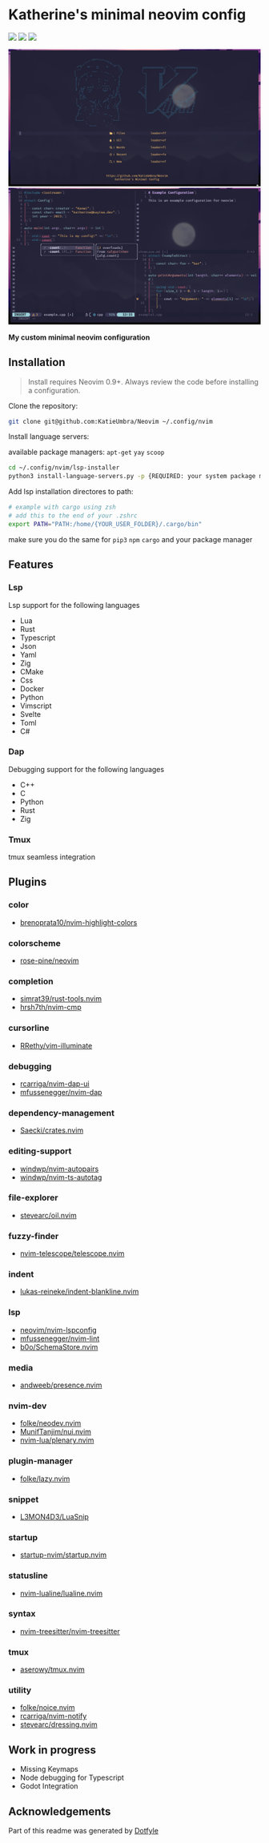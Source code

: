 # Katherine's minimal neovim config

<a href="https://dotfyle.com/KatieUmbra/neovim"><img src="https://dotfyle.com/KatieUmbra/neovim/badges/plugins?style=for-the-badge" /></a>
<a href="https://dotfyle.com/KatieUmbra/neovim"><img src="https://dotfyle.com/KatieUmbra/neovim/badges/leaderkey?style=for-the-badge" /></a>
<a href="https://dotfyle.com/KatieUmbra/neovim"><img src="https://dotfyle.com/KatieUmbra/neovim/badges/plugin-manager?style=for-the-badge" /></a>

![intro](https://github.com/KatieUmbra/Neovim/blob/main/intro.png?raw=true)
![showcase](https://github.com/KatieUmbra/Neovim/blob/main/showcase.png?raw=true)

**My custom minimal neovim configuration**

## Installation
> Install requires Neovim 0.9+. Always review the code before installing a configuration.

Clone the repository:

```sh
git clone git@github.com:KatieUmbra/Neovim ~/.config/nvim
```

Install language servers:

available package managers: `apt-get` `yay` `scoop`
```sh
cd ~/.config/nvim/lsp-installer
python3 install-language-servers.py -p {REQUIRED: your system package manager, eg: yay, scoop, etc..}
```

Add lsp installation directores to path:

```sh
# example with cargo using zsh
# add this to the end of your .zshrc
export PATH="PATH:/home/{YOUR_USER_FOLDER}/.cargo/bin"
```

make sure you do the same for `pip3` `npm` `cargo` and your package manager

## Features

### Lsp

Lsp support for the following languages

- Lua
- Rust
- Typescript
- Json
- Yaml
- Zig
- CMake
- Css
- Docker
- Python
- Vimscript
- Svelte
- Toml
- C#

### Dap

Debugging support for the following languages

- C++
- C
- Python
- Rust
- Zig

### Tmux

tmux seamless integration

## Plugins

### color

+ [brenoprata10/nvim-highlight-colors](https://dotfyle.com/plugins/brenoprata10/nvim-highlight-colors)
### colorscheme

+ [rose-pine/neovim](https://dotfyle.com/plugins/rose-pine/neovim)
### completion

+ [simrat39/rust-tools.nvim](https://dotfyle.com/plugins/simrat39/rust-tools.nvim)
+ [hrsh7th/nvim-cmp](https://dotfyle.com/plugins/hrsh7th/nvim-cmp)
### cursorline

+ [RRethy/vim-illuminate](https://dotfyle.com/plugins/RRethy/vim-illuminate)
### debugging

+ [rcarriga/nvim-dap-ui](https://dotfyle.com/plugins/rcarriga/nvim-dap-ui)
+ [mfussenegger/nvim-dap](https://dotfyle.com/plugins/mfussenegger/nvim-dap)
### dependency-management

+ [Saecki/crates.nvim](https://dotfyle.com/plugins/Saecki/crates.nvim)
### editing-support

+ [windwp/nvim-autopairs](https://dotfyle.com/plugins/windwp/nvim-autopairs)
+ [windwp/nvim-ts-autotag](https://dotfyle.com/plugins/windwp/nvim-ts-autotag)
### file-explorer

+ [stevearc/oil.nvim](https://dotfyle.com/plugins/stevearc/oil.nvim)
### fuzzy-finder

+ [nvim-telescope/telescope.nvim](https://dotfyle.com/plugins/nvim-telescope/telescope.nvim)
### indent

+ [lukas-reineke/indent-blankline.nvim](https://dotfyle.com/plugins/lukas-reineke/indent-blankline.nvim)
### lsp

+ [neovim/nvim-lspconfig](https://dotfyle.com/plugins/neovim/nvim-lspconfig)
+ [mfussenegger/nvim-lint](https://dotfyle.com/plugins/mfussenegger/nvim-lint)
+ [b0o/SchemaStore.nvim](https://dotfyle.com/plugins/b0o/SchemaStore.nvim)
### media

+ [andweeb/presence.nvim](https://dotfyle.com/plugins/andweeb/presence.nvim)
### nvim-dev

+ [folke/neodev.nvim](https://dotfyle.com/plugins/folke/neodev.nvim)
+ [MunifTanjim/nui.nvim](https://dotfyle.com/plugins/MunifTanjim/nui.nvim)
+ [nvim-lua/plenary.nvim](https://dotfyle.com/plugins/nvim-lua/plenary.nvim)
### plugin-manager

+ [folke/lazy.nvim](https://dotfyle.com/plugins/folke/lazy.nvim)
### snippet

+ [L3MON4D3/LuaSnip](https://dotfyle.com/plugins/L3MON4D3/LuaSnip)
### startup

+ [startup-nvim/startup.nvim](https://dotfyle.com/plugins/startup-nvim/startup.nvim)
### statusline

+ [nvim-lualine/lualine.nvim](https://dotfyle.com/plugins/nvim-lualine/lualine.nvim)
### syntax

+ [nvim-treesitter/nvim-treesitter](https://dotfyle.com/plugins/nvim-treesitter/nvim-treesitter)
### tmux

+ [aserowy/tmux.nvim](https://dotfyle.com/plugins/aserowy/tmux.nvim)
### utility

+ [folke/noice.nvim](https://dotfyle.com/plugins/folke/noice.nvim)
+ [rcarriga/nvim-notify](https://dotfyle.com/plugins/rcarriga/nvim-notify)
+ [stevearc/dressing.nvim](https://dotfyle.com/plugins/stevearc/dressing.nvim)

## Work in progress

- Missing Keymaps
- Node debugging for Typescript
- Godot Integration

## Acknowledgements

Part of this readme was generated by [Dotfyle](https://dotfyle.com)
